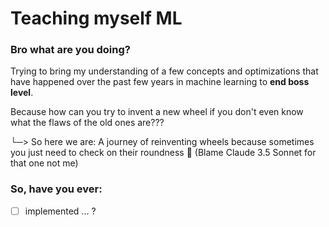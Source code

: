 # Teaching myself ML

### Bro what are you doing?
Trying to bring my understanding of a few concepts and optimizations that have happened over the past few years in machine learning to **end boss level**.

Because how can you try to invent a new wheel if you don't even know what the flaws of the old ones are???

└─> So here we are: A journey of reinventing wheels because sometimes you just need to check on their roundness 🎪 (Blame Claude 3.5 Sonnet for that one not me)

### So, have you ever:
- [ ] implemented ... ?
